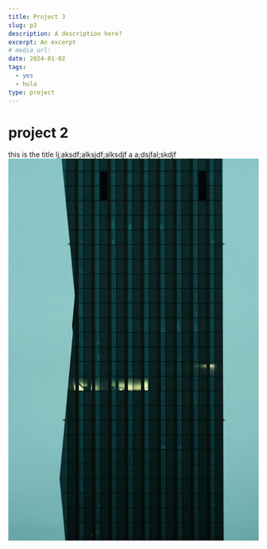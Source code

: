 ```yaml
---
title: Project 3
slug: p3
description: A description here?
excerpt: An excerpt
# media_url:
date: 2024-01-02
tags:
  - yes
  - hola
type: project
---
```


<script>
  import TiltImage from '$lib/components/TiltImage.svelte'
</script>

# project 2
this is the title
lj;aksdf;alksjdf;alksdjf
a
a;dsjfal;skdjf
![an image here](./image.jpg)

<TiltImage src="/images/about.webp"/>